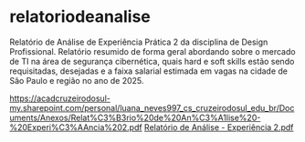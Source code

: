 # relatoriodeanalise
Relatório de Análise de Experiência Prática 2 da disciplina de Design Profissional. Relatório resumido de forma geral abordando sobre o mercado de TI na área de segurança cibernética, quais hard e soft skills estão sendo requisitadas, desejadas e a faixa salarial estimada em vagas na cidade de São Paulo e região no ano de 2025. 

https://acadcruzeirodosul-my.sharepoint.com/personal/luana_neves997_cs_cruzeirodosul_edu_br/Documents/Anexos/Relat%C3%B3rio%20de%20An%C3%A1lise%20-%20Experi%C3%AAncia%202.pdf
[Relatório de Análise - Experiência 2.pdf](https://github.com/user-attachments/files/22182965/Relatorio.de.Analise.-.Experiencia.2.pdf)
